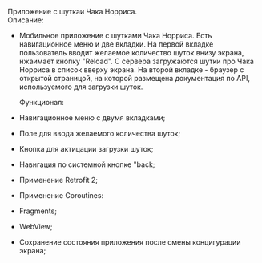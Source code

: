 Приложение с шуткаи Чака Норриса.  
Описание:  
- Мобильное приложение с шутками Чака Норриса. Есть навигационное меню и две вкладки. На первой вкладке пользователь вводит желаемое
количество шуток внизу экрана, нжаимает кнопку "Reload". С сервера загружаются шутки про Чака Норриса в список вверху экрана.
На второй вкладке - браузер с открытой страницой, на которой размещена документация по API, используемого для загрузки шуток.
   
  Функционал:  
- Навигационное меню с двумя вкладками;
- Поле для ввода желаемого количества шуток;
- Кнопка для актицации загрузки шуток;
- Навигация по системной кнопке "back;
- Применение Retrofit 2;
- Применение Coroutines:
- Fragments;
- WebView;
- Сохранение состояния приложения после смены концигурации экрана;
